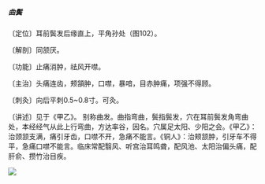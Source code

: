 ##### 曲鬓

〔定位〕耳前鬓发后缘直上，平角孙处（图102）。

〔解剖〕同颔厌。

〔功能〕止痛消肿，祛风开噤。

〔主治〕头痛连齿，颊頷肿，口噤，暴喑，目赤肿痛，项强不得顾。

〔刺灸〕向后平刺0.5~0.8寸。可灸。

〔讲述〕见于《甲乙》。 别称曲发。曲指弯曲，鬓指鬓发，穴在耳前鬓发角弯曲处，本经经气从此上行弯曲，方达率谷，因名。穴属足太阳、少阳之会。《甲乙》：治颈颔支满，痛引牙齿，口噤不开，急痛不能言。《铜人》：治颊颔肿，引牙车不得平，急痛口噤不能言。临床常配翳风、听宫治耳鸣聋，配风池、太阳治偏头痛，配肝俞、攒竹治目疾。

![](./img/图102.jpg)

